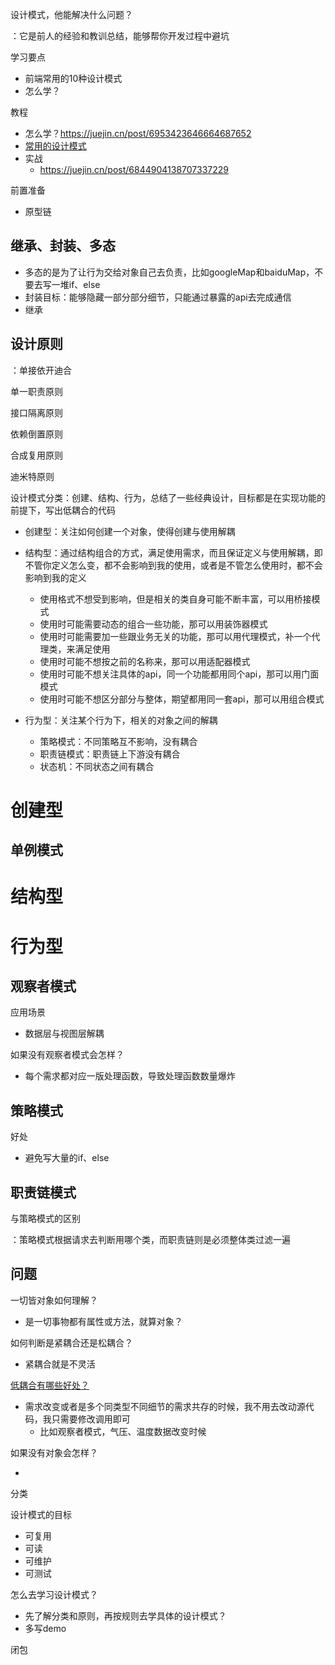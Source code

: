 设计模式，他能解决什么问题？

：它是前人的经验和教训总结，能够帮你开发过程中避坑

学习要点

- 前端常用的10种设计模式
- 怎么学？

教程

- 怎么学？https://juejin.cn/post/6953423646664687652
- [常用的设计模式](https://github.com/csxiaoyaojianxian/JavaScriptStudy)
- 实战
  - https://juejin.cn/post/6844904138707337229


前置准备

- 原型链

## 继承、封装、多态

- 多态的是为了让行为交给对象自己去负责，比如googleMap和baiduMap，不要去写一堆if、else
- 封装目标：能够隐藏一部分部分细节，只能通过暴露的api去完成通信
- 继承



## 设计原则

：单接依开迪合

单一职责原则

接口隔离原则

依赖倒置原则

合成复用原则

迪米特原则



设计模式分类：创建、结构、行为，总结了一些经典设计，目标都是在实现功能的前提下，写出低耦合的代码

- 创建型：关注如何创建一个对象，使得创建与使用解耦
- 结构型：通过结构组合的方式，满足使用需求，而且保证定义与使用解耦，即不管你定义怎么变，都不会影响到我的使用，或者是不管怎么使用时，都不会影响到我的定义
  - 使用格式不想受到影响，但是相关的类自身可能不断丰富，可以用桥接模式
  - 使用时可能需要动态的组合一些功能，那可以用装饰器模式
  - 使用时可能需要加一些跟业务无关的功能，那可以用代理模式，补一个代理类，来满足使用
  - 使用时可能不想按之前的名称来，那可以用适配器模式
  - 使用时可能不想关注具体的api，同一个功能都用同个api，那可以用门面模式
  - 使用时可能不想区分部分与整体，期望都用同一套api，那可以用组合模式

- 行为型：关注某个行为下，相关的对象之间的解耦
  - 策略模式：不同策略互不影响，没有耦合
  - 职责链模式：职责链上下游没有耦合
  - 状态机：不同状态之间有耦合




# 创建型

## 单例模式



# 结构型





# 行为型

## 观察者模式

应用场景

- 数据层与视图层解耦

如果没有观察者模式会怎样？

- 每个需求都对应一版处理函数，导致处理函数数量爆炸



## 策略模式

好处

- 避免写大量的if、else



## 职责链模式

与策略模式的区别

：策略模式根据请求去判断用哪个类，而职责链则是必须整体类过滤一遍



## 问题

一切皆对象如何理解？

- 是一切事物都有属性或方法，就算对象？

如何判断是紧耦合还是松耦合？

- 紧耦合就是不灵活

[低耦合有哪些好处？](https://i-want-offer.github.io/FE-Essay/JavaScript/%E8%A7%82%E5%AF%9F%E8%80%85%E6%A8%A1%E5%BC%8F%E5%92%8C%E5%8F%91%E5%B8%83%E8%AE%A2%E9%98%85%E6%A8%A1%E5%BC%8F%E7%9A%84%E5%8C%BA%E5%88%AB.html)

- 需求改变或者是多个同类型不同细节的需求共存的时候，我不用去改动源代码，我只需要修改调用即可
  - 比如观察者模式，气压、温度数据改变时候

如果没有对象会怎样？

- 

分类

设计模式的目标

- 可复用
- 可读
- 可维护
- 可测试



怎么去学习设计模式？

- 先了解分类和原则，再按规则去学具体的设计模式？
- 多写demo



闭包
